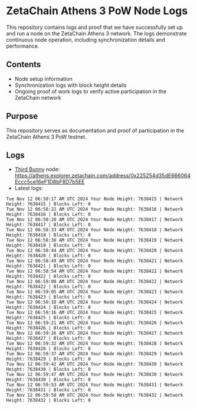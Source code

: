 # ZetaChain Athens 3 PoW Node Logs
This repository contains logs and proof that we have successfully set up and run a node on the ZetaChain Athens 3 network. The logs demonstrate continuous node operation, including synchronization details and performance.

## Contents
- Node setup information
- Synchronization logs with block height details
- Ongoing proof of work logs to verify active participation in the ZetaChain network

## Purpose
This repository serves as documentation and proof of participation in the ZetaChain Athens 3 PoW testnet.

## Logs

- [Third Bunny](https://thirdbunny.xyz/) node: https://athens.explorer.zetachain.com/address/0x225254d35dE666064Eccc5ce16eF1D8bF8D7b5EE
- Latest logs:
```
Tue Nov 12 06:58:17 AM UTC 2024 Your Node Height: 7638415 | Network Height: 7638415 | Blocks Left: 0
Tue Nov 12 06:58:22 AM UTC 2024 Your Node Height: 7638416 | Network Height: 7638416 | Blocks Left: 0
Tue Nov 12 06:58:28 AM UTC 2024 Your Node Height: 7638417 | Network Height: 7638417 | Blocks Left: 0
Tue Nov 12 06:58:33 AM UTC 2024 Your Node Height: 7638418 | Network Height: 7638418 | Blocks Left: 0
Tue Nov 12 06:58:38 AM UTC 2024 Your Node Height: 7638419 | Network Height: 7638419 | Blocks Left: 0
Tue Nov 12 06:58:44 AM UTC 2024 Your Node Height: 7638420 | Network Height: 7638420 | Blocks Left: 0
Tue Nov 12 06:58:49 AM UTC 2024 Your Node Height: 7638421 | Network Height: 7638421 | Blocks Left: 0
Tue Nov 12 06:58:54 AM UTC 2024 Your Node Height: 7638422 | Network Height: 7638422 | Blocks Left: 0
Tue Nov 12 06:59:00 AM UTC 2024 Your Node Height: 7638422 | Network Height: 7638422 | Blocks Left: 0
Tue Nov 12 06:59:05 AM UTC 2024 Your Node Height: 7638423 | Network Height: 7638423 | Blocks Left: 0
Tue Nov 12 06:59:10 AM UTC 2024 Your Node Height: 7638424 | Network Height: 7638424 | Blocks Left: 0
Tue Nov 12 06:59:16 AM UTC 2024 Your Node Height: 7638425 | Network Height: 7638425 | Blocks Left: 0
Tue Nov 12 06:59:21 AM UTC 2024 Your Node Height: 7638426 | Network Height: 7638426 | Blocks Left: 0
Tue Nov 12 06:59:26 AM UTC 2024 Your Node Height: 7638427 | Network Height: 7638427 | Blocks Left: 0
Tue Nov 12 06:59:32 AM UTC 2024 Your Node Height: 7638428 | Network Height: 7638428 | Blocks Left: 0
Tue Nov 12 06:59:37 AM UTC 2024 Your Node Height: 7638429 | Network Height: 7638429 | Blocks Left: 0
Tue Nov 12 06:59:42 AM UTC 2024 Your Node Height: 7638430 | Network Height: 7638430 | Blocks Left: 0
Tue Nov 12 06:59:47 AM UTC 2024 Your Node Height: 7638430 | Network Height: 7638430 | Blocks Left: 0
Tue Nov 12 06:59:53 AM UTC 2024 Your Node Height: 7638431 | Network Height: 7638431 | Blocks Left: 0
Tue Nov 12 06:59:58 AM UTC 2024 Your Node Height: 7638432 | Network Height: 7638432 | Blocks Left: 0
```
